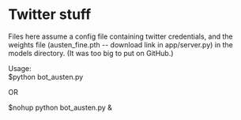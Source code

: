 # Twitter stuff

Files here assume a config file containing twitter credentials, and the weights file (austen_fine.pth --
download link in app/server.py) in the models directory.  (It was too big to put on GitHub.)

Usage:\
$python bot_austen.py

OR

$nohup python bot_austen.py &
